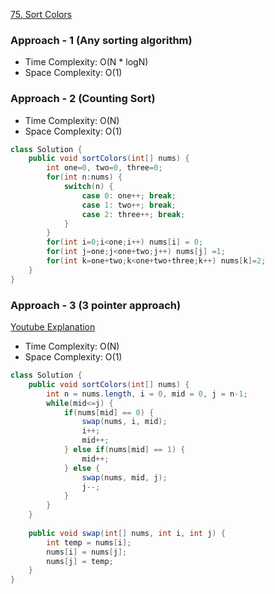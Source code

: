 
[75. Sort Colors](https://leetcode.com/problems/sort-colors/)

### Approach - 1 (Any sorting algorithm)

- Time Complexity: O(N * logN)
- Space Complexity: O(1)

### Approach - 2 (Counting Sort)

- Time Complexity: O(N)
- Space Complexity: O(1)

```java
class Solution {
    public void sortColors(int[] nums) {
        int one=0, two=0, three=0;
        for(int n:nums) {
            switch(n) {
                case 0: one++; break;
                case 1: two++; break;
                case 2: three++; break;
            }
        }
        for(int i=0;i<one;i++) nums[i] = 0;
        for(int j=one;j<one+two;j++) nums[j] =1;
        for(int k=one+two;k<one+two+three;k++) nums[k]=2;
    }
}
```

### Approach - 3 (3 pointer approach)

[Youtube Explanation](https://www.youtube.com/watch?v=sEQk8xgjx64)

- Time Complexity: O(N)
- Space Complexity: O(1)

```java
class Solution {
    public void sortColors(int[] nums) {
        int n = nums.length, i = 0, mid = 0, j = n-1;
        while(mid<=j) {
            if(nums[mid] == 0) {
                swap(nums, i, mid);
                i++;
                mid++;
            } else if(nums[mid] == 1) {
                mid++;
            } else {
                swap(nums, mid, j);
                j--;
            }
        }
    }
    
    public void swap(int[] nums, int i, int j) {
        int temp = nums[i];
        nums[i] = nums[j];
        nums[j] = temp;
    }
}
```